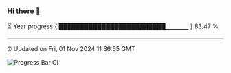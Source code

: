 ### Hi there 👋

⏳ Year progress { █████████████████████████▁▁▁▁▁ } 83.47 %

---

⏰ Updated on Fri, 01 Nov 2024 11:36:55 GMT

![Progress Bar CI](https://github.com/IshwaranRudhara/GIT-ACTION/workflows/Progress%20Bar%20CI/badge.svg)
